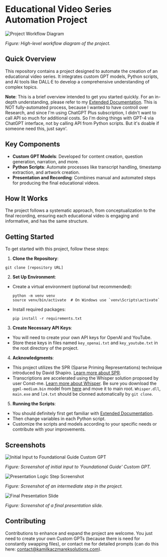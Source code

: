 # Educational Video Series Automation Project

![Project Workflow Diagram](https://github.com/kamilkaczmareksolutions/Educational_Video_Series_Automation_Project/assets/95218485/b65897b5-5658-476c-9665-2589f8520979)

*Figure: High-level workflow diagram of the project.*

## Quick Overview
This repository contains a project designed to automate the creation of an educational video series. It integrates custom GPT models, Python scripts, and AI tools like DALL·E to develop a comprehensive understanding of complex topics.

**Note**: This is a brief overview intended to get you started quickly. For an in-depth understanding, please refer to my [Extended Documentation](./Extended-Documentation.md).
This is NOT fully-automated process, because I wanted to have controll over Research, and since I'm using ChatGPT Plus subscription, I didn't want to call API so much for additional costs. So I'm doing things with GPT-4 via ChatGPT interface, not by calling API from Python scripts. But it's doable if someone need this, just sayn'.

## Key Components
- **Custom GPT Models**: Developed for content creation, question generation, narration, and more.
- **Python Scripts**: Automate processes like transcript handling, timestamp extraction, and artwork creation.
- **Presentation and Recording**: Combines manual and automated steps for producing the final educational videos.

## How It Works
The project follows a systematic approach, from conceptualization to the final recording, ensuring each educational video is engaging and informative, and has the same structure.

## Getting Started
To get started with this project, follow these steps:

1. **Clone the Repository**:

```
git clone [repository URL]
```

2. **Set Up Environment**:
- Create a virtual environment (optional but recommended):
  ```
  python -m venv venv
  source venv/bin/activate  # On Windows use `venv\Scripts\activate`
  ```
- Install required packages:
  ```
  pip install -r requirements.txt
  ```

3. **Create Necessary API Keys**:
- You will need to create your own API keys for OpenAI and YouTube.
- Store these keys in files named `key_openai.txt` and `key_youtube.txt` in the root directory of the project.

4. **Acknowledgments**:
- This project utilizes the SPR (Sparse Priming Representations) technique introduced by David Shapiro. [Learn more about SPR](https://github.com/daveshap/SparsePrimingRepresentations).
- Transcriptions are accelerated using the Whisper solution proposed by user Const-me. [Learn more about Whisper](https://github.com/Const-me/Whisper). Be sure you download the `ggml-medium.bin` model from [here](https://huggingface.co/ggerganov/whisper.cpp/blob/main/ggml-medium.bin) and move it to main root. `Whisper.dll`, `main.exe` and `lz4.txt` should be clonned automatically by `git clone`.

5. **Running the Scripts**:
- You should definitely first get familiar with [Extended Documentation](./Extended-Documentation.md).
- Then change variables in each Python script.
- Customize the scripts and models according to your specific needs or contribute with your improvements.

## Screenshots
![Initial Input to Foundational Guide Custom GPT](https://github.com/kamilkaczmareksolutions/Educational_Video_Series_Automation_Project/assets/95218485/5d82b344-8a13-427d-b206-667155651f4a)

*Figure: Screenshot of initial input to 'Foundational Guide' Custom GPT.*

![Presentation Logic Step Screenshot](https://github.com/kamilkaczmareksolutions/Educational_Video_Series_Automation_Project/assets/95218485/8b4838a5-cfde-4b35-9384-6aee529b31af)

*Figure: Screenshot of an intermediate step in the project.*

![Final Presentation Slide](https://github.com/kamilkaczmareksolutions/Educational_Video_Series_Automation_Project/assets/95218485/e3429e6d-78b5-43d2-9a8c-30085aa77cbe)

*Figure: Screenshot of a final presentation slide.*

## Contributing
Contributions to enhance and expand the project are welcome. You just need to create your own Custom GPTs (because there is need for constantly swapping files), or contact me for detailed prompts (can do this here: contact@kamilkaczmareksolutions.com).